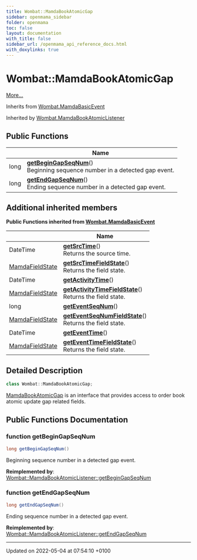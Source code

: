 ```yaml
---
title: Wombat::MamdaBookAtomicGap
sidebar: openmama_sidebar
folder: openmama
toc: false
layout: documentation
with_title: false
sidebar_url: /openmama_api_reference_docs.html
with_doxylinks: true
---
```


# Wombat::MamdaBookAtomicGap



 [More...](#detailed-description)

Inherits from [Wombat.MamdaBasicEvent](interfaceWombat_1_1MamdaBasicEvent.html)

Inherited by [Wombat.MamdaBookAtomicListener](classWombat_1_1MamdaBookAtomicListener.html)

## Public Functions

|                | Name           |
| -------------- | -------------- |
| long | **[getBeginGapSeqNum](interfaceWombat_1_1MamdaBookAtomicGap.html#function-getbegingapseqnum)**()<br>Beginning sequence number in a detected gap event.  |
| long | **[getEndGapSeqNum](interfaceWombat_1_1MamdaBookAtomicGap.html#function-getendgapseqnum)**()<br>Ending sequence number in a detected gap event.  |

## Additional inherited members

**Public Functions inherited from [Wombat.MamdaBasicEvent](interfaceWombat_1_1MamdaBasicEvent.html)**

|                | Name           |
| -------------- | -------------- |
| DateTime | **[getSrcTime](interfaceWombat_1_1MamdaBasicEvent.html#function-getsrctime)**()<br>Returns the source time.  |
| [MamdaFieldState](namespaceWombat.html#enum-mamdafieldstate) | **[getSrcTimeFieldState](interfaceWombat_1_1MamdaBasicEvent.html#function-getsrctimefieldstate)**()<br>Returns the field state.  |
| DateTime | **[getActivityTime](interfaceWombat_1_1MamdaBasicEvent.html#function-getactivitytime)**() |
| [MamdaFieldState](namespaceWombat.html#enum-mamdafieldstate) | **[getActivityTimeFieldState](interfaceWombat_1_1MamdaBasicEvent.html#function-getactivitytimefieldstate)**()<br>Returns the field state.  |
| long | **[getEventSeqNum](interfaceWombat_1_1MamdaBasicEvent.html#function-geteventseqnum)**() |
| [MamdaFieldState](namespaceWombat.html#enum-mamdafieldstate) | **[getEventSeqNumFieldState](interfaceWombat_1_1MamdaBasicEvent.html#function-geteventseqnumfieldstate)**()<br>Returns the field state.  |
| DateTime | **[getEventTime](interfaceWombat_1_1MamdaBasicEvent.html#function-geteventtime)**() |
| [MamdaFieldState](namespaceWombat.html#enum-mamdafieldstate) | **[getEventTimeFieldState](interfaceWombat_1_1MamdaBasicEvent.html#function-geteventtimefieldstate)**()<br>Returns the field state.  |


## Detailed Description

```csharp
class Wombat::MamdaBookAtomicGap;
```


[MamdaBookAtomicGap](interfaceWombat_1_1MamdaBookAtomicGap.html) is an interface that provides access to order book atomic update gap related fields. 

## Public Functions Documentation

### function getBeginGapSeqNum

```csharp
long getBeginGapSeqNum()
```

Beginning sequence number in a detected gap event. 

**Reimplemented by**: [Wombat::MamdaBookAtomicListener::getBeginGapSeqNum](classWombat_1_1MamdaBookAtomicListener.html#function-getbegingapseqnum)


### function getEndGapSeqNum

```csharp
long getEndGapSeqNum()
```

Ending sequence number in a detected gap event. 

**Reimplemented by**: [Wombat::MamdaBookAtomicListener::getEndGapSeqNum](classWombat_1_1MamdaBookAtomicListener.html#function-getendgapseqnum)


-------------------------------

Updated on 2022-05-04 at 07:54:10 +0100